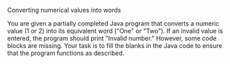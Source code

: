 Converting numerical values into words

You are given a partially completed Java program that converts a numeric value (1 or 2) into its equivalent word ("One" or "Two"). If an invalid value is entered, the program should print "Invalid number." However, some code blocks are missing. Your task is to fill the blanks in the Java code to ensure that the program functions as described.